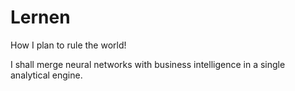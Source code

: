 # Lernen
How I plan to rule the world!

I shall merge neural networks with business intelligence in a single analytical engine.
